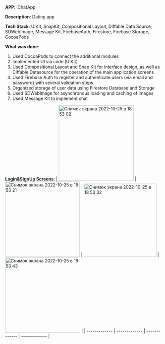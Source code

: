 **APP**:  iChatApp

**Description**: Dating app

**Tech Stack**: UIKit, SnapKit, Compositional Layout, Diffable Data Source, SDWebImage, Message Kit, FirebaseAuth, Firestore, Firebase Storage,   CocoaPods

**What was done**:

1. Used CocoaPods to connect the additional modules
2. Implemented UI via code (UIKit)
3. Used Compositional Layout and Snap Kit for interface design, as well as Diffable Datasource for the operation of the main application screens
4. Used Firebase Auth to register and authenticate users (via email and password) with several validation steps
5. Organized storage of user data using Firestore Database and Storage
6. Used SDWebImage for asynchronous loading and caching of images
7. Used Message Kit to implement chat


**Login&SignUp Screens**:
| <img width="242" alt="Снимок экрана 2022-10-25 в 18 53 02" src="https://user-images.githubusercontent.com/100786077/197822796-5a6d914e-3deb-42b8-8cec-1704e80aeeb1.png">  | <img width="241" alt="Снимок экрана 2022-10-25 в 18 53 21" src="https://user-images.githubusercontent.com/100786077/197822806-b768cdf8-2cd9-47ec-85ff-6022bded678e.png"> | <img width="234" alt="Снимок экрана 2022-10-25 в 18 53 32" src="https://user-images.githubusercontent.com/100786077/197822812-c5eb6cfd-8171-4830-ba8b-4b425305a598.png">  | <img width="242" alt="Снимок экрана 2022-10-25 в 18 53 43" src="https://user-images.githubusercontent.com/100786077/197822819-13731be8-c9de-4f3d-93ef-472b228b4b65.png">  |
| ------------- | ------------- | ------------- | ------------- |
